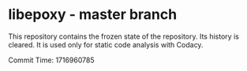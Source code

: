 # libepoxy - master branch

This repository contains the frozen state of the repository.
Its history is cleared. It is used only for static code
analysis with Codacy.

Commit Time: 1716960785